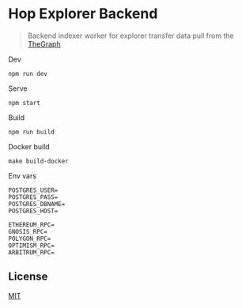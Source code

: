 # Hop Explorer Backend

> Backend indexer worker for explorer transfer data pull from the [TheGraph](https://thegraph.com/)

Dev

```
npm run dev
```

Serve

```
npm start
```

Build

```
npm run build
```

Docker build

```
make build-docker
```

Env vars

```
POSTGRES_USER=
POSTGRES_PASS=
POSTGRES_DBNAME=
POSTGRES_HOST=

ETHEREUM_RPC=
GNOSIS_RPC=
POLYGON_RPC=
OPTIMISM_RPC=
ARBITRUM_RPC=
```

## License

[MIT](LICENSE)

